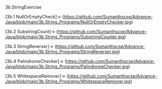 3b.StringExercise

[3b.1 NullOrEmptyCheck]->
(https://github.com/Sumanthscse/Advance-Java/blob/main/3b.String_Programs/NullOrEmptyChecker.jpg)

[3b.2 SubstringCount]->
(https://github.com/Sumanthscse/Advance-Java/blob/main/3b.String_Programs/SubstringCounter.jpg)

[3b.3 StringReverser]->
(https://github.com/Sumanthscse/Advance-Java/blob/main/3b.String_Programs/StringReverser.jpg)

[3b.4 PalindromeChecker]->
(https://github.com/Sumanthscse/Advance-Java/blob/main/3b.String_Programs/PalindromeChecker.jpg)

[3b.5 WhitespaceRemover]->
(https://github.com/Sumanthscse/Advance-Java/blob/main/3b.String_Programs/WhitespaceRemover.jpg)
